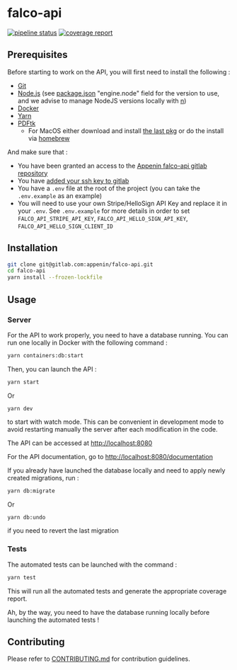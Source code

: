 # falco-api

[![pipeline status](https://gitlab.com/appenin/falco-api/badges/master/pipeline.svg)](https://gitlab.com/%{project_path}/-/commits/%{default_branch})
[![coverage report](https://gitlab.com/appenin/falco-api/badges/master//coverage.svg)](https://gitlab.com/%{project_path}/-/commits/%{default_branch})

## Prerequisites

Before starting to work on the API, you will first need to install the following :

* [Git](https://git-scm.com/)
* [Node.js](https://nodejs.org/) (see [package.json](/package.json) "engine.node" field for the version to use, and we advise to manage NodeJS versions locally with [n](https://github.com/tj/n))
* [Docker](https://docs.docker.com/get-docker/)
* [Yarn](https://classic.yarnpkg.com/en/docs/install)
* [PDFtk](https://www.pdflabs.com/tools/pdftk-server/)
    * For MacOS either download and install [the last pkg](https://www.pdflabs.com/tools/pdftk-the-pdf-toolkit/pdftk_server-2.02-mac_osx-10.11-setup.pkg) or do the install via [homebrew](https://github.com/turforlag/homebrew-cervezas)

And make sure that :

* You have been granted an access to the [Appenin falco-api gitlab repository](https://gitlab.com/appenin/falco-api)  
* You have [added your ssh key to gitlab](https://docs.gitlab.com/ee/ssh/)
* You have a `.env` file at the root of the project (you can take the `.env.example` as an example)
* You will need to use your own Stripe/HelloSign API Key and replace it in your `.env`. See `.env.example` for more details in order to set `FALCO_API_STRIPE_API_KEY`, `FALCO_API_HELLO_SIGN_API_KEY`, `FALCO_API_HELLO_SIGN_CLIENT_ID`      

## Installation

```bash
git clone git@gitlab.com:appenin/falco-api.git
cd falco-api
yarn install --frozen-lockfile
```

## Usage

### Server

For the API to work properly, you need to have a database running. You can run one locally in Docker with the following command :

```bash
yarn containers:db:start
```

Then, you can launch the API :

```bash
yarn start
```

Or

```
yarn dev
```

to start with watch mode. This can be convenient in development mode to avoid restarting manually the server after each modification in the code.

The API can be accessed at [http://localhost:8080](http://localhost:8080)

For the API documentation, go to [http://localhost:8080/documentation](http://localhost:8080/documentation)


If you already have launched the database locally and need to apply newly created migrations, run :

```bash
yarn db:migrate
```

Or 

```bash
yarn db:undo
```

if you need to revert the last migration

### Tests

The automated tests can be launched with the command :

```bash
yarn test
```

This will run all the automated tests and generate the appropriate coverage report.

Ah, by the way, you need to have the database running locally before launching the automated tests !

## Contributing

Please refer to [CONTRIBUTING.md](./docs/CONTRIBUTING.md) for contribution guidelines.
